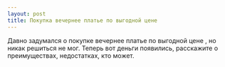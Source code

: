 ```yaml
---
layout: post 
title: Покупка вечернее платье по выгодной цене 
--- 
```

Давно задумался о покупке вечернее платье по выгодной цене , но никак решиться не мог. Теперь вот деньги появились, расскажите о преимуществах, недостатках, кто может.